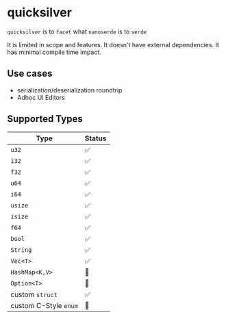 # quicksilver

`quicksilver` is to `facet` what `nanoserde` is to `serde`

It is limited in scope and features. 
It doesn't have external dependencies.
It has minimal compile time impact.

## Use cases
- serialization/deserialization roundtrip
- Adhoc UI Editors

## Supported Types

| Type    | Status |
| -------- | ------- |
| `u32`      | :white_check_mark:   |
| `i32`      | :white_check_mark:   |
| `f32`      | :white_check_mark:   |
| `u64`      | :white_check_mark:   |
| `i64`      | :white_check_mark:   |
| `usize`      | :white_check_mark:   |
| `isize`      | :white_check_mark:   |
| `f64`      | :white_check_mark:   |
| `bool`     | :white_check_mark:   |
| `String`   | :white_check_mark:   |
| `Vec<T>`      | :white_check_mark:   |
| `HashMap<K,V>`      | 🚧   |
| `Option<T>`      | 🚧   |
| custom `struct`      | ✅   |
| custom C-Style `enum`      | 🚧   |


